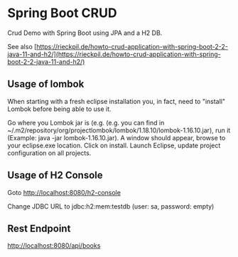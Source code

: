 # Spring Boot CRUD
Crud Demo with Spring Boot using JPA and a H2 DB. 

See also [https://rieckpil.de/howto-crud-application-with-spring-boot-2-2-java-11-and-h2/](https://rieckpil.de/howto-crud-application-with-spring-boot-2-2-java-11-and-h2/)

## Usage of lombok
When starting with a fresh eclipse installation you, in fact, need to "install" Lombok before being able to use it.

Go where you Lombok jar is (e.g. (e.g. you can find in ~/.m2/repository/org/projectlombok/lombok/1.18.10/lombok-1.16.10.jar), run it (Example: java -jar lombok-1.16.10.jar). A window should appear, browse to your eclipse.exe location.
Click on install.
Launch Eclipse, update project configuration on all projects.

## Usage of H2 Console

Goto [http://localhost:8080/h2-console](http://localhost:8080/h2-console)

Change JDBC URL to jdbc:h2:mem:testdb
(user: sa, password: empty)

## Rest Endpoint
[http://localhost:8080/api/books](http://localhost:8080/api/books)


